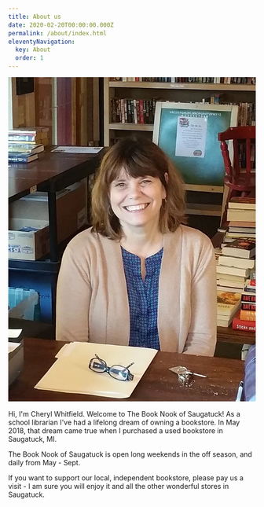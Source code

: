 ```yaml
---
title: About us
date: 2020-02-20T00:00:00.000Z
permalink: /about/index.html
eleventyNavigation:
  key: About
  order: 1
---
```


![Cheryl](/static/img/cheryl.webp "Cheryl")

Hi, I'm Cheryl Whitfield. Welcome to The Book Nook of Saugatuck! As a school librarian I've had a lifelong dream of owning a bookstore. In May 2018, that dream came true when I purchased a used bookstore in Saugatuck, MI.

The Book Nook of Saugatuck is open long weekends in the off season, and daily from May - Sept.

If you want to support our local, independent bookstore, please pay us a visit - I am sure you will enjoy it and all the other wonderful stores in Saugatuck.
